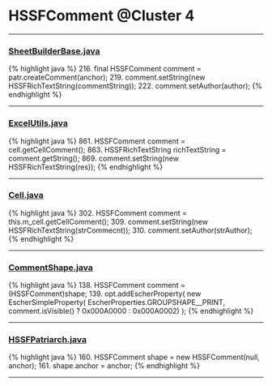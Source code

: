 # HSSFComment @Cluster 4

***

### [SheetBuilderBase.java](https://searchcode.com/codesearch/view/112311786/)
{% highlight java %}
216. final HSSFComment comment = patr.createComment(anchor);
219. comment.setString(new HSSFRichTextString(commentString));
222.   comment.setAuthor(author);
{% endhighlight %}

***

### [ExcelUtils.java](https://searchcode.com/codesearch/view/60212069/)
{% highlight java %}
861. HSSFComment comment = cell.getCellComment();
863.   HSSFRichTextString richTextString  = comment.getString();
869.         comment.setString(new HSSFRichTextString(res));
{% endhighlight %}

***

### [Cell.java](https://searchcode.com/codesearch/view/3760572/)
{% highlight java %}
302. HSSFComment comment = this.m_cell.getCellComment();
309.     comment.setString(new HSSFRichTextString(strCommecnt));
310.     comment.setAuthor(strAuthor);
{% endhighlight %}

***

### [CommentShape.java](https://searchcode.com/codesearch/view/15642359/)
{% highlight java %}
138. HSSFComment comment = (HSSFComment)shape;
139. opt.addEscherProperty( new EscherSimpleProperty( EscherProperties.GROUPSHAPE__PRINT, comment.isVisible() ? 0x000A0000 : 0x000A0002) );
{% endhighlight %}

***

### [HSSFPatriarch.java](https://searchcode.com/codesearch/view/15642333/)
{% highlight java %}
160. HSSFComment shape = new HSSFComment(null, anchor);
161. shape.anchor = anchor;
{% endhighlight %}

***

